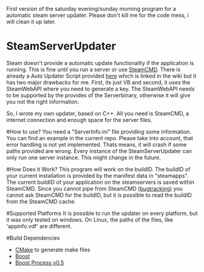 First version of the saturday evening/sunday morning program for a automatic steam server updater. Please don't kill me for the code mess, i will clean it up later.

# SteamServerUpdater
Steam doesn't provide a automatic update functionality if the application is running.
This is fine until you run a server or use [SteamCMD](https://developer.valvesoftware.com/wiki/SteamCMD).
There is already a Auto Updater Script provided [here](https://github.com/C0nw0nk/SteamCMD-AutoUpdate-Any-Gameserver) which is linked in the wiki but it has two major drawbacks for me. First, its just VB and second, it uses the SteamWebAPI where you need to generate a key. The SteamWebAPI needs to be supported by the provides of the Serverbinary, otherwise it will give you not the right information.

So, I wrote my own updater, based on C++. All you need is SteamCMD, a internet connection and enough space for the server files.

#How to use?
You need a "ServerInfo.ini" file providing some information.
You can find an example in the current repo.
Please take into account, that error handling is not yet implemented. Thats means, it will crash if some paths provided are wrong.
Every instance of the SteamServerUpdater can only run one server instance. This might change in the future.

#How Does it Work?
This program will work on the buildID. The buildID of your current installation is provided by the manifest data in "steamapps".
The current buildID of your application on the steamservers is saved within SteamCMD.
Since you cannot pipe from SteamCMD [(bugtracking)](https://github.com/ValveSoftware/Source-1-Games/issues/1929) you cannot ask SteamCMD for the buildID, but it is possible to read the buildID from the SteamCMD cache.

#Supported Platforms
It is possible to run the updater on every platform, but it was only tested on windows. On Linux, the paths of the files, like 'appinfo.vdf' are different.

#Build Dependencies
- [CMake](https://cmake.org/) to generate make files
- [Boost](http://www.boost.org/)
- [Boost Process v0.5](http://www.highscore.de/boost/process0.5/)


